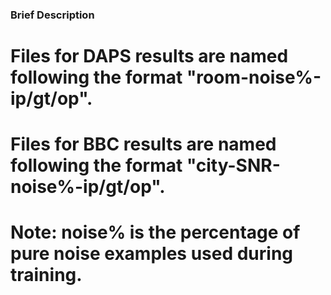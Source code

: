 ### Brief Description
# Files for DAPS results are named following the format "room-noise%-ip/gt/op".
# Files for BBC results are named following the format "city-SNR-noise%-ip/gt/op".
# Note: noise% is the percentage of pure noise examples used during training.
